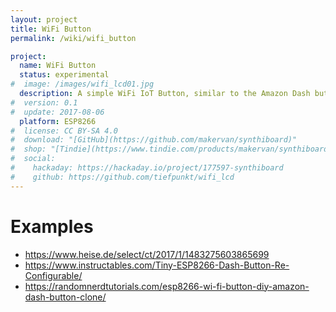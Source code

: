```yaml
---
layout: project
title: WiFi Button
permalink: /wiki/wifi_button

project:
  name: WiFi Button
  status: experimental
#  image: /images/wifi_lcd01.jpg
  description: A simple WiFi IoT Button, similar to the Amazon Dash buttons
#  version: 0.1
#  update: 2017-08-06
  platform: ESP8266
#  license: CC BY-SA 4.0
#  download: "[GitHub](https://github.com/makervan/synthiboard)"
#  shop: "[Tindie](https://www.tindie.com/products/makervan/synthiboard/)"
#  social:
#    hackaday: https://hackaday.io/project/177597-synthiboard
#    github: https://github.com/tiefpunkt/wifi_lcd
---
```


# Examples
* <https://www.heise.de/select/ct/2017/1/1483275603865699>
* <https://www.instructables.com/Tiny-ESP8266-Dash-Button-Re-Configurable/>
* <https://randomnerdtutorials.com/esp8266-wi-fi-button-diy-amazon-dash-button-clone/>

